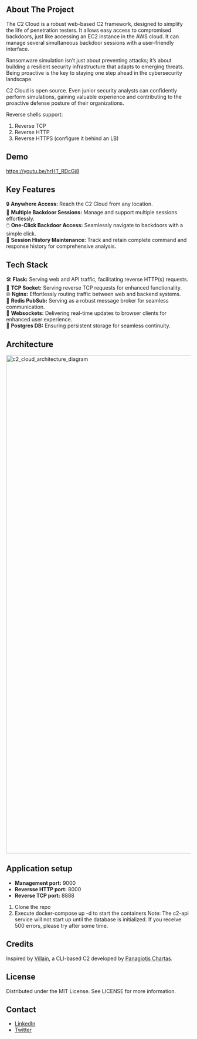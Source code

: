 ## About The Project

The C2 Cloud is a robust web-based C2 framework, designed to simplify the life of penetration testers. It allows easy access to compromised backdoors, just like accessing an EC2 instance in the AWS cloud. It can manage several simultaneous backdoor sessions with a user-friendly interface. 

Ransomware simulation isn’t just about preventing attacks; it’s about building a resilient security infrastructure that adapts to emerging threats. Being proactive is the key to staying one step ahead in the cybersecurity landscape.

C2 Cloud is open source. Even junior security analysts can confidently perform simulations, gaining valuable experience and contributing to the proactive defense posture of their organizations.

Reverse shells support: 

1. Reverse TCP
2. Reverse HTTP
3. Reverse HTTPS (configure it behind an LB) 

## Demo 
https://youtu.be/hrHT_RDcGj8

## Key Features
🔒 **Anywhere Access:** Reach the C2 Cloud from any location. <br>
🔄 **Multiple Backdoor Sessions:** Manage and support multiple sessions effortlessly. <br>
🖱️ **One-Click Backdoor Access:** Seamlessly navigate to backdoors with a simple click. <br>
📜 **Session History Maintenance:** Track and retain complete command and response history for comprehensive analysis. <br>

## Tech Stack  
🛠️ **Flask:** Serving web and API traffic, facilitating reverse HTTP(s) requests. <br>
🔗 **TCP Socket:** Serving reverse TCP requests for enhanced functionality. <br>
🌐 **Nginx:** Effortlessly routing traffic between web and backend systems. <br>
📨 **Redis PubSub:** Serving as a robust message broker for seamless communication. <br>
🚀 **Websockets:** Delivering real-time updates to browser clients for enhanced user experience. <br>
💾 **Postgres DB:** Ensuring persistent storage for seamless continuity. <br>

## Architecture 
<img width="1354" alt="c2_cloud_architecture_diagram" src="https://github.com/govindasamyarun/c2-cloud/assets/69586504/8349b580-89de-44dd-b18a-aa67d52ba39d">

## Application setup

* **Management port:** 9000 <br>
* **Reversse HTTP port:** 8000 <br>
* **Reverse TCP port:** 8888 <br>

1. Clone the repo
2. Execute docker-compose up -d to start the containers
   Note: The c2-api service will not start up until the database is initialized. If you receive 500 errors, please try after some time. 

## Credits 
Inspired by [Villain](https://github.com/t3l3machus/Villain), a CLI-based C2 developed by [Panagiotis Chartas](https://github.com/t3l3machus).

## License

Distributed under the MIT License. See LICENSE for more information. 

## Contact

* [LinkedIn](https://www.linkedin.com/in/arungovindasamy/)
* [Twitter](https://twitter.com/ArunGovindasamy)
